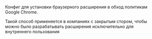 Конфиг для установки браузерного расширения в обход политикам Google Chrome.

Такой способ применяется в компаниях с закрытым стором, чтобы можно было разрабатывать расширения исключительно для внутреннего пользования
